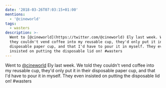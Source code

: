 ```yaml
---
date: '2018-03-26T07:03:15+01:00'
mentions:
  - '@cineworld'
tags:
  - wasters
description: >-
  Went to [@cineworld](https://twitter.com/@cineworld) Ely last week. We told
  they couldn't vend coffee into my reusable cup, they'd only put it in their
  disposable paper cup, and that I'd have to pour it in myself. They even
  insisted on putting the disposable lid on! #wasters
---
```

Went to [@cineworld](https://twitter.com/@cineworld) Ely last week. We told they couldn't vend coffee into my reusable cup, they'd only put it in their disposable paper cup, and that I'd have to pour it in myself. They even insisted on putting the disposable lid on! #wasters
